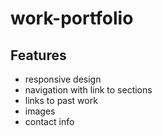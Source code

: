 # work-portfolio

## Features
- responsive design
- navigation with link to sections
- links to past work
- images
- contact info